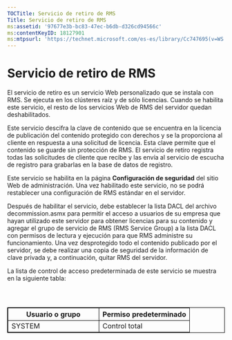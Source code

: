 ```yaml
---
TOCTitle: Servicio de retiro de RMS
Title: Servicio de retiro de RMS
ms:assetid: '97677e3b-bc83-47ec-b6db-d326cd94566c'
ms:contentKeyID: 18127901
ms:mtpsurl: 'https://technet.microsoft.com/es-es/library/Cc747695(v=WS.10)'
---
```


Servicio de retiro de RMS
=========================

El servicio de retiro es un servicio Web personalizado que se instala con RMS. Se ejecuta en los clústeres raíz y de sólo licencias. Cuando se habilita este servicio, el resto de los servicios Web de RMS del servidor quedan deshabilitados.

Este servicio descifra la clave de contenido que se encuentra en la licencia de publicación del contenido protegido con derechos y se la proporciona al cliente en respuesta a una solicitud de licencia. Esta clave permite que el contenido se guarde sin protección de RMS. El servicio de retiro registra todas las solicitudes de cliente que recibe y las envía al servicio de escucha de registro para grabarlas en la base de datos de registro.

Este servicio se habilita en la página **Configuración de seguridad** del sitio Web de administración. Una vez habilitado este servicio, no se podrá restablecer una configuración de RMS estándar en el servidor.

Después de habilitar el servicio, debe establecer la lista DACL del archivo decommission.asmx para permitir el acceso a usuarios de su empresa que hayan utilizado este servidor para obtener licencias para su contenido y agregar el grupo de servicio de RMS (RMS Service Group) a la lista DACL con permisos de lectura y ejecución para que RMS administre su funcionamiento. Una vez desprotegido todo el contenido publicado por el servidor, se debe realizar una copia de seguridad de la información de clave privada y, a continuación, quitar RMS del servidor.

La lista de control de acceso predeterminada de este servicio se muestra en la siguiente tabla:

###  

 
<p> </p>
<table style="border:1px solid black;">
<colgroup>
<col width="50%" />
<col width="50%" />
</colgroup>
<thead>
<tr class="header">
<th style="border:1px solid black;" >Usuario o grupo</th>
<th style="border:1px solid black;" >Permiso predeterminado</th>
</tr>
</thead>
<tbody>
<tr class="odd">
<td style="border:1px solid black;">SYSTEM</td>
<td style="border:1px solid black;">Control total</td>
</tr>
</tbody>
</table>
